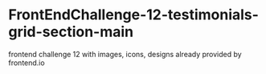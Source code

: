 # FrontEndChallenge-12-testimonials-grid-section-main
frontend challenge 12 with images, icons, designs already provided by frontend.io
